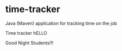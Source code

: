 # time-tracker
Java (Maven) application for tracking time on the job

Time tracker
hELLO

Good Night Students!!!
